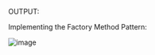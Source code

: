 OUTPUT:

Implementing the Factory Method Pattern:

![image](https://github.com/user-attachments/assets/acf0b133-5c74-427d-8f2e-f44431288fce)
